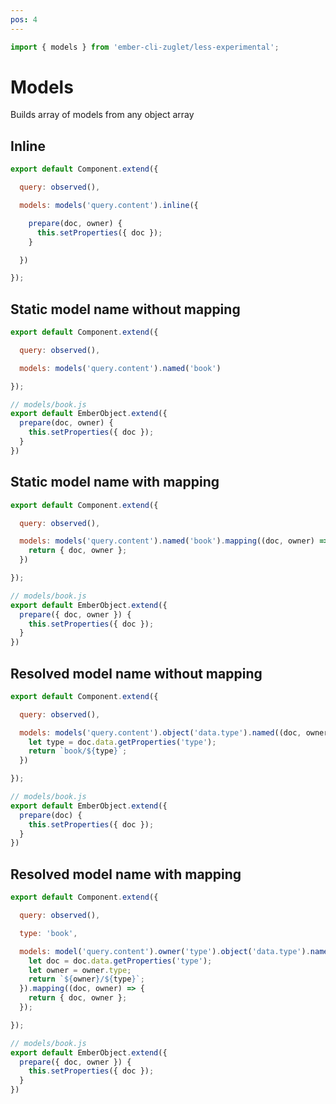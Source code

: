 ```yaml
---
pos: 4
---
```


``` javascript
import { models } from 'ember-cli-zuglet/less-experimental';
```

# Models

Builds array of models from any object array

## Inline

``` javascript
export default Component.extend({

  query: observed(),

  models: models('query.content').inline({

    prepare(doc, owner) {
      this.setProperties({ doc });
    }

  })

});
```

## Static model name without mapping

``` javascript
export default Component.extend({

  query: observed(),

  models: models('query.content').named('book')

});
```

``` javascript
// models/book.js
export default EmberObject.extend({
  prepare(doc, owner) {
    this.setProperties({ doc });
  }
})
```

## Static model name with mapping

``` javascript
export default Component.extend({

  query: observed(),

  models: models('query.content').named('book').mapping((doc, owner) => {
    return { doc, owner };
  })

});
```

``` javascript
// models/book.js
export default EmberObject.extend({
  prepare({ doc, owner }) {
    this.setProperties({ doc });
  }
})
```

## Resolved model name without mapping

``` javascript
export default Component.extend({

  query: observed(),

  models: models('query.content').object('data.type').named((doc, owner) => {
    let type = doc.data.getProperties('type');
    return `book/${type}`;
  })

});
```

``` javascript
// models/book.js
export default EmberObject.extend({
  prepare(doc) {
    this.setProperties({ doc });
  }
})
```

## Resolved model name with mapping

``` javascript
export default Component.extend({

  query: observed(),

  type: 'book',

  models: model('query.content').owner('type').object('data.type').named((doc, owner) => {
    let doc = doc.data.getProperties('type');
    let owner = owner.type;
    return `${owner}/${type}`;
  }).mapping((doc, owner) => {
    return { doc, owner };
  });

});
```

``` javascript
// models/book.js
export default EmberObject.extend({
  prepare({ doc, owner }) {
    this.setProperties({ doc });
  }
})
```
